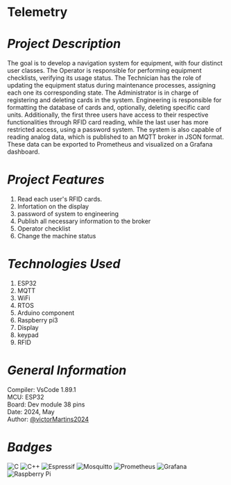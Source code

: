 # **Telemetry**
 
 
# *Project Description*
 
The goal is to develop a navigation system for equipment, with four distinct user classes. The Operator is responsible for performing equipment checklists, verifying its usage status. The Technician has the role of updating the equipment status during maintenance processes, assigning each one its corresponding state. The Administrator is in charge of registering and deleting cards in the system. Engineering is responsible for formatting the database of cards and, optionally, deleting specific card units. Additionally, the first three users have access to their respective functionalities through RFID card reading, while the last user has more restricted access, using a password system. The system is also capable of reading analog data, which is published to an MQTT broker in JSON format. These data can be exported to Prometheus and visualized on a Grafana dashboard.
 
# *Project Features*
 
1. Read each user's RFID cards.
2. Infortation on the display 
3. password of system to engineering
4. Publish all necessary information to the broker
5. Operator checklist
6. Change the machine status
 
# *Technologies Used*
 
1. ESP32
2. MQTT
3. WiFi
4. RTOS
5. Arduino component
6. Raspberry pi3
7. Display 
8. keypad 
9. RFID
 
# *General Information*
 
Compiler: VsCode 1.89.1  <br/>
MCU: ESP32  <br/>
Board: Dev module 38 pins <br/>
Date: 2024, May <br/>
Author: [@victorMartins2024](https://github.com/victorMartins2024)
 
# *Badges*
 
![C](https://img.shields.io/badge/c-%2300599C.svg?style=for-the-badge&logo=c&logoColor=white)
![C++](https://img.shields.io/badge/c++-%2300599C.svg?style=for-the-badge&logo=c%2B%2B&logoColor=white)
![Espressif](https://img.shields.io/badge/espressif-E7352C.svg?style=for-the-badge&logo=espressif&logoColor=white)
![Mosquitto](https://img.shields.io/badge/mosquitto-%233C5280.svg?style=for-the-badge&logo=eclipsemosquitto&logoColor=white)
![Prometheus](https://img.shields.io/badge/Prometheus-E6522C?style=for-the-badge&logo=Prometheus&logoColor=white)
![Grafana](https://img.shields.io/badge/grafana-%23F46800.svg?style=for-the-badge&logo=grafana&logoColor=white)
![Raspberry Pi](https://img.shields.io/badge/-RaspberryPi-C51A4A?style=for-the-badge&logo=Raspberry-Pi)